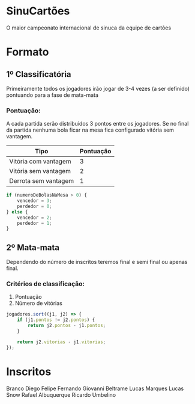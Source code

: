 # SinuCartões
O maior campeonato internacional de sinuca da equipe de cartões

# Formato
## 1º Classificatória
Primeiramente todos os jogadores irão jogar de 3-4 vezes (a ser definido) pontuando para a fase de mata-mata

### Pontuação:
A cada partida serão distribuidos 3 pontos entre os jogadores. Se no final da partida nenhuma bola ficar na mesa fica configurado vitória sem vantagem.

Tipo | Pontuação
---- | ---------
Vitória com vantagem | 3
Vitória sem vantagem | 2
Derrota sem vantagem | 1


```javascript
if (numeroDeBolasNaMesa > 0) {
    vencedor = 3;
    perdedor = 0;
} else {
    vencedor = 2;
    perdedor = 1;
} 
```


## 2º Mata-mata
Dependendo do número de inscritos teremos final e semi final ou apenas final.

### Critérios de classificação:

1. Pontuação
2. Número de vitórias

```javascript
jogadores.sort((j1, j2) => {
    if (j1.pontos != j2.pontos) {
        return j2.pontos - j1.pontos;
    }

    return j2.vitorias - j1.vitorias;
});
```

# Inscritos

Branco
Diego
Felipe
Fernando
Giovanni Beltrame
Lucas Marques
Lucas Snow
Rafael Albuquerque
Ricardo
Umbelino